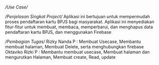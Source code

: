 */Use Case/*


*/Penjelasan Singkat Project/*
Aplikasi ini bertujuan untuk mempermudah proses pendaftaran kartu BPJS bagi masyarakat. Aplikasi ini menyediakan fitur-fitur untuk membuat, membaca, memperbarui, dan menghapus data pendaftaran kartu BPJS,
dan menggunakan Firebase

*/Pembagian Tugas/*
Rizky Nanda P : Membuat Usecase, Membantu membuat halaman, Membuat Delete, serta menghubungkan firebase
Oktaviko Rizki P : Membantu membuat usecase, Membuat halaman dan mengurutkan Halaman, Membuat create, Read, update
